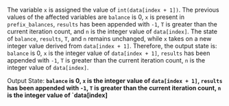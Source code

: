 The variable `x` is assigned the value of `int(data[index + 1])`. The previous values of the affected variables are `balance` is 0, `x` is present in `prefix_balances`, `results` has been appended with `-1`, `T` is greater than the current iteration count, and `n` is the integer value of `data[index]`. The state of `balance`, `results`, `T`, and `n` remains unchanged, while `x` takes on a new integer value derived from `data[index + 1]`. Therefore, the output state is: `balance` is 0, `x` is the integer value of `data[index + 1]`, `results` has been appended with `-1`, `T` is greater than the current iteration count, `n` is the integer value of `data[index]`.

Output State: **`balance` is 0, `x` is the integer value of `data[index + 1]`, `results` has been appended with `-1`, `T` is greater than the current iteration count, `n` is the integer value of `data[index]**